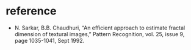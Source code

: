 # reference
- N. Sarkar, B.B. Chaudhuri, “An efficient approach to estimate fractal dimension of textural images,” Pattern Recognition, vol. 25, issue 9, page 1035-1041, Sept 1992.

